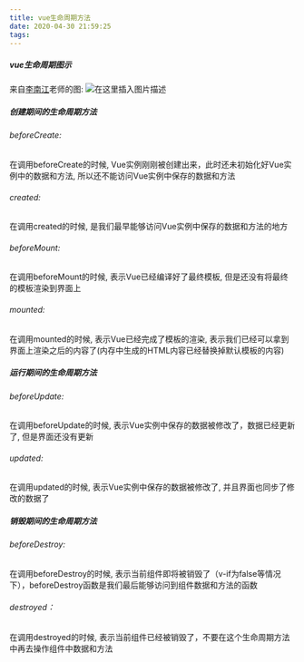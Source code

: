 ```yaml
---
title: vue生命周期方法
date: 2020-04-30 21:59:25
tags:
---
```

##### vue生命周期图示
来自[李南江](https://www.it666.com/)老师的图:
![在这里插入图片描述](https://img-blog.csdnimg.cn/20200430214812659.png?x-oss-process=image/watermark,type_ZmFuZ3poZW5naGVpdGk,shadow_10,text_aHR0cHM6Ly9ibG9nLmNzZG4ubmV0L3FxXzQzNjUwOTc5,size_16,color_FFFFFF,t_70)
##### 创建期间的生命周期方法
###### beforeCreate:
在调用beforeCreate的时候, Vue实例刚刚被创建出来，此时还未初始化好Vue实例中的数据和方法, 所以还不能访问Vue实例中保存的数据和方法
###### created:
在调用created的时候, 是我们最早能够访问Vue实例中保存的数据和方法的地方
###### beforeMount:
在调用beforeMount的时候, 表示Vue已经编译好了最终模板, 但是还没有将最终的模板渲染到界面上
###### mounted:
在调用mounted的时候, 表示Vue已经完成了模板的渲染, 表示我们已经可以拿到界面上渲染之后的内容了(内存中生成的HTML内容已经替换掉默认模板的内容)
##### 运行期间的生命周期方法
######  beforeUpdate:
 在调用beforeUpdate的时候, 表示Vue实例中保存的数据被修改了，数据已经更新了, 但是界面还没有更新
###### updated:
在调用updated的时候, 表示Vue实例中保存的数据被修改了, 并且界面也同步了修改的数据了
##### 销毁期间的生命周期方法
######  beforeDestroy:
 在调用beforeDestroy的时候, 表示当前组件即将被销毁了（v-if为false等情况下），beforeDestroy函数是我们最后能够访问到组件数据和方法的函数
###### destroyed：
 在调用destroyed的时候, 表示当前组件已经被销毁了，不要在这个生命周期方法中再去操作组件中数据和方法
